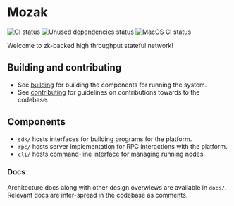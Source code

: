 # Mozak
![CI status](https://github.com/0xmozak/mozak-node/actions/workflows/ci.yml/badge.svg)
![Unused dependencies status](https://github.com/0xmozak/mozak-node/actions/workflows/unused-deps.yml/badge.svg)
![MacOS CI status](https://github.com/0xmozak/mozak-node/actions/workflows/macos-ci.yml/badge.svg)

Welcome to zk-backed high throughput stateful network!

## Building and contributing
- See [building](docs/building.md) for building the components for running the system.
- See [contributing](docs/constributing.md) for guidelines on contributions towards to the codebase.

## Components
- `sdk/` hosts interfaces for building programs for the platform.
- `rpc/` hosts server implementation for RPC interactions with the platform.
- `cli/` hosts command-line interface for managing running nodes.

### Docs
Architecture docs along with other design overwiews are available in `docs/`. Relevant docs are inter-spread in the codebase as comments.

